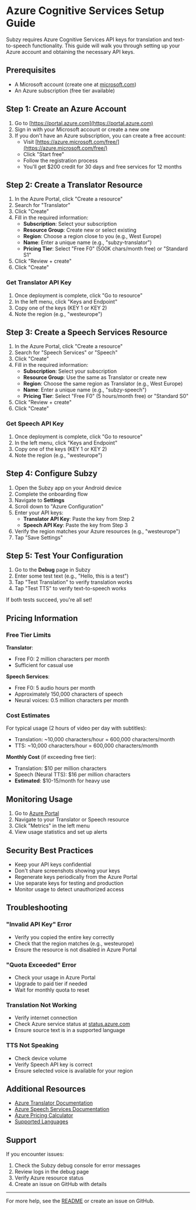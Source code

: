 # Azure Cognitive Services Setup Guide

Subzy requires Azure Cognitive Services API keys for translation and text-to-speech functionality. This guide will walk you through setting up your Azure account and obtaining the necessary API keys.

## Prerequisites

- A Microsoft account (create one at [microsoft.com](https://www.microsoft.com))
- An Azure subscription (free tier available)

## Step 1: Create an Azure Account

1. Go to [https://portal.azure.com](https://portal.azure.com)
2. Sign in with your Microsoft account or create a new one
3. If you don't have an Azure subscription, you can create a free account:
   - Visit [https://azure.microsoft.com/free/](https://azure.microsoft.com/free/)
   - Click "Start free"
   - Follow the registration process
   - You'll get $200 credit for 30 days and free services for 12 months

## Step 2: Create a Translator Resource

1. In the Azure Portal, click "Create a resource"
2. Search for "Translator"
3. Click "Create"
4. Fill in the required information:
   - **Subscription**: Select your subscription
   - **Resource Group**: Create new or select existing
   - **Region**: Choose a region close to you (e.g., West Europe)
   - **Name**: Enter a unique name (e.g., "subzy-translator")
   - **Pricing Tier**: Select "Free F0" (500K chars/month free) or "Standard S1"
5. Click "Review + create"
6. Click "Create"

### Get Translator API Key

1. Once deployment is complete, click "Go to resource"
2. In the left menu, click "Keys and Endpoint"
3. Copy one of the keys (KEY 1 or KEY 2)
4. Note the region (e.g., "westeurope")

## Step 3: Create a Speech Services Resource

1. In the Azure Portal, click "Create a resource"
2. Search for "Speech Services" or "Speech"
3. Click "Create"
4. Fill in the required information:
   - **Subscription**: Select your subscription
   - **Resource Group**: Use the same as Translator or create new
   - **Region**: Choose the same region as Translator (e.g., West Europe)
   - **Name**: Enter a unique name (e.g., "subzy-speech")
   - **Pricing Tier**: Select "Free F0" (5 hours/month free) or "Standard S0"
5. Click "Review + create"
6. Click "Create"

### Get Speech API Key

1. Once deployment is complete, click "Go to resource"
2. In the left menu, click "Keys and Endpoint"
3. Copy one of the keys (KEY 1 or KEY 2)
4. Note the region (e.g., "westeurope")

## Step 4: Configure Subzy

1. Open the Subzy app on your Android device
2. Complete the onboarding flow
3. Navigate to **Settings**
4. Scroll down to "Azure Configuration"
5. Enter your API keys:
   - **Translator API Key**: Paste the key from Step 2
   - **Speech API Key**: Paste the key from Step 3
6. Verify the region matches your Azure resources (e.g., "westeurope")
7. Tap "Save Settings"

## Step 5: Test Your Configuration

1. Go to the **Debug** page in Subzy
2. Enter some test text (e.g., "Hello, this is a test")
3. Tap "Test Translation" to verify translation works
4. Tap "Test TTS" to verify text-to-speech works

If both tests succeed, you're all set!

## Pricing Information

### Free Tier Limits

**Translator**:
- Free F0: 2 million characters per month
- Sufficient for casual use

**Speech Services**:
- Free F0: 5 audio hours per month
- Approximately 150,000 characters of speech
- Neural voices: 0.5 million characters per month

### Cost Estimates

For typical usage (2 hours of video per day with subtitles):
- Translation: ~10,000 characters/hour = 600,000 characters/month
- TTS: ~10,000 characters/hour = 600,000 characters/month

**Monthly Cost** (if exceeding free tier):
- Translation: $10 per million characters
- Speech (Neural TTS): $16 per million characters
- **Estimated**: $10-15/month for heavy use

## Monitoring Usage

1. Go to [Azure Portal](https://portal.azure.com)
2. Navigate to your Translator or Speech resource
3. Click "Metrics" in the left menu
4. View usage statistics and set up alerts

## Security Best Practices

- Keep your API keys confidential
- Don't share screenshots showing your keys
- Regenerate keys periodically from the Azure Portal
- Use separate keys for testing and production
- Monitor usage to detect unauthorized access

## Troubleshooting

### "Invalid API Key" Error
- Verify you copied the entire key correctly
- Check that the region matches (e.g., westeurope)
- Ensure the resource is not disabled in Azure Portal

### "Quota Exceeded" Error
- Check your usage in Azure Portal
- Upgrade to paid tier if needed
- Wait for monthly quota to reset

### Translation Not Working
- Verify internet connection
- Check Azure service status at [status.azure.com](https://status.azure.com)
- Ensure source text is in a supported language

### TTS Not Speaking
- Check device volume
- Verify Speech API key is correct
- Ensure selected voice is available for your region

## Additional Resources

- [Azure Translator Documentation](https://docs.microsoft.com/azure/cognitive-services/translator/)
- [Azure Speech Services Documentation](https://docs.microsoft.com/azure/cognitive-services/speech-service/)
- [Azure Pricing Calculator](https://azure.microsoft.com/pricing/calculator/)
- [Supported Languages](https://docs.microsoft.com/azure/cognitive-services/translator/language-support)

## Support

If you encounter issues:
1. Check the Subzy debug console for error messages
2. Review logs in the debug page
3. Verify Azure resource status
4. Create an issue on GitHub with details

---

For more help, see the [README](README.md) or create an issue on GitHub.
